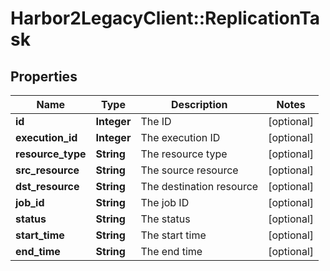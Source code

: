 # Harbor2LegacyClient::ReplicationTask

## Properties
Name | Type | Description | Notes
------------ | ------------- | ------------- | -------------
**id** | **Integer** | The ID | [optional] 
**execution_id** | **Integer** | The execution ID | [optional] 
**resource_type** | **String** | The resource type | [optional] 
**src_resource** | **String** | The source resource | [optional] 
**dst_resource** | **String** | The destination resource | [optional] 
**job_id** | **String** | The job ID | [optional] 
**status** | **String** | The status | [optional] 
**start_time** | **String** | The start time | [optional] 
**end_time** | **String** | The end time | [optional] 


